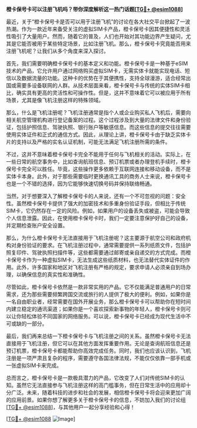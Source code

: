 **橙卡保号卡可以注册飞机吗？带你深度解析这一热门话题[[TG💪+ @esim1088](https://t.me/s/esim1088)]**

最近，关于“橙卡保号卡是否可以用于注册飞机”的讨论在各大社交平台掀起了一波热潮。作为一款近年来备受关注的虚拟SIM卡产品，橙卡保号卡因其便捷性和灵活性吸引了大量用户。然而，随着它的普及，人们也开始对其功能边界产生疑问，尤其是它能否被用于某些特定场景，比如注册飞机。那么，橙卡保号卡究竟能否用来注册飞机呢？让我们从多个角度来深入探讨。

首先，我们需要明确橙卡保号卡的基本定义和功能。橙卡保号卡是一种基于eSIM技术的产品，它允许用户通过网络购买虚拟SIM卡，无需实体卡就能实现电话、短信以及数据流量的功能。这种卡的优势在于其便携性，支持全球漫游，适合经常出国或需要多设备联网的人群。从技术层面来看，橙卡保号卡与传统的实体SIM卡相比，确实具有更高的灵活性和可操作性。但是，这并不意味着它可以被应用于所有场景，尤其是像飞机注册这样的特殊领域。

那么，什么是飞机注册呢？飞机注册通常是指个人或企业购买私人飞机后，需要向相关航空管理机构进行登记备案的过程。这个过程涉及到大量的法律文件和身份验证，包括护照信息、驾驶执照、银行账户等敏感信息。而这些信息的提交往往需要使用实体证件和正式的通信方式。因此，从理论上讲，橙卡保号卡由于缺乏实体卡片的支持以及严格的实名认证机制，可能无法满足飞机注册所需的条件。

不过，这并不意味着橙卡保号卡完全不能用于任何与飞机相关的活动。实际上，在一些日常的航空事务中，比如查询航班信息、预订机票或者办理登机手续时，橙卡保号卡完全可以胜任。毕竟，这些操作更多依赖于互联网连接和移动设备，而不是实体卡本身。此外，对于那些需要临时更换通讯工具的商务人士来说，橙卡保号卡也是一个不错的选择，因为它能够快速切换号码并保持联络畅通。

当然，对于想要深入了解橙卡保号卡的人来说，还有一个不可忽视的问题：安全性。虽然橙卡保号卡提供了强大的加密技术和多重身份验证手段，但相比于传统SIM卡，它仍然存在一定的风险。例如，如果用户的设备丢失或被盗，可能会导致个人信息泄露。因此，在使用橙卡保号卡时，我们一定要注意保护好自己的设备，并定期检查账户安全设置。

那么，为什么橙卡保号卡无法直接用于飞机注册呢？这主要源于航空公司和政府机构对身份验证的要求。在飞机注册过程中，通常需要提供一系列纸质文件，包括护照复印件、驾驶执照扫描件等，这些都需要通过邮寄或亲自递交的方式完成。而橙卡保号卡作为一种虚拟SIM卡，无法生成这些纸质材料，也无法替代实体证件的作用。此外，许多国家和地区对飞机注册有严格的规定，要求申请人必须亲自到场办理，以确保信息的真实性和准确性。

尽管如此，橙卡保号卡依然是一款非常实用的产品。它不仅能满足普通用户的日常需求，还为那些需要频繁跨国交流或旅行的人提供了极大的便利。例如，如果你是一名自由职业者，经常需要在国外开展业务，那么橙卡保号卡可以帮助你在短时间内建立稳定的通讯渠道；如果你是一个喜欢探索新事物的年轻人，橙卡保号卡则可以让你轻松体验不同国家的网络服务。可以说，橙卡保号卡已经成为现代生活中不可或缺的一部分。

最后，我们再来总结一下橙卡保号卡与飞机注册之间的关系。虽然橙卡保号卡无法直接用于飞机注册，但它可以在其他方面发挥重要作用。无论是查询航班信息还是预订机票，橙卡保号卡都能帮助你高效完成任务。同时，我们也应该认识到，飞机注册是一项严肃且复杂的程序，需要遵守各国法律法规，不能仅仅依靠一部手机或一张虚拟SIM卡来完成。

总而言之，橙卡保号卡是一款极具潜力的产品，它改变了人们对传统SIM卡的认知。虽然它无法直接参与飞机注册这样的高门槛事务，但在日常生活中的应用却十分广泛。未来，随着科技的进步和社会的发展，相信橙卡保号卡将会迎来更加广阔的应用前景。如果你想了解更多关于橙卡保号卡的信息，不妨加入我们的讨论组[[TG💪+ @esim1088](https://t.me/s/esim1088)]，与其他用户一起分享经验和心得！

[[TG💪+ @esim1088](https://t.me/s/esim1088) ![Image](https://i.postimg.cc/4NQfJmqS/Snipaste-2025-05-13-00-14-12.png)]